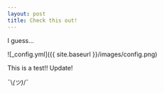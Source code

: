 ```yaml
---
layout: post
title: Check this out!
---
```


I guess...

![_config.yml]({{ site.baseurl }}/images/config.png)

This is a test!! Update!

¯\\_(ツ)_/¯
